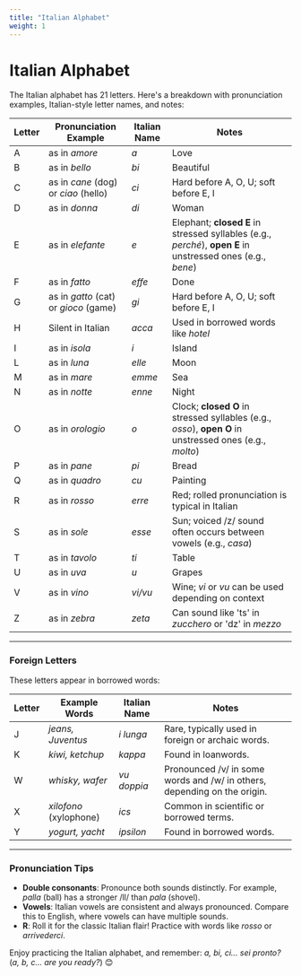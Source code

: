 ```yaml
---
title: "Italian Alphabet"
weight: 1
---
```


# Italian Alphabet

The Italian alphabet has 21 letters. Here's a breakdown with pronunciation examples, Italian-style letter names, and notes:

| Letter | Pronunciation Example | Italian Name  | Notes |
|--------|------------------------|---------------|-------|
| A      | as in *amore*         | *a*           | Love  |
| B      | as in *bello*         | *bi*          | Beautiful |
| C      | as in *cane* (dog) or *ciao* (hello) | *ci* | Hard before A, O, U; soft before E, I |
| D      | as in *donna*         | *di*          | Woman |
| E      | as in *elefante*      | *e*           | Elephant; **closed E** in stressed syllables (e.g., *perché*), **open E** in unstressed ones (e.g., *bene*) |
| F      | as in *fatto*         | *effe*        | Done  |
| G      | as in *gatto* (cat) or *gioco* (game) | *gi* | Hard before A, O, U; soft before E, I |
| H      | Silent in Italian     | *acca*        | Used in borrowed words like *hotel* |
| I      | as in *isola*         | *i*           | Island |
| L      | as in *luna*          | *elle*        | Moon  |
| M      | as in *mare*          | *emme*        | Sea   |
| N      | as in *notte*         | *enne*        | Night |
| O      | as in *orologio*      | *o*           | Clock; **closed O** in stressed syllables (e.g., *osso*), **open O** in unstressed ones (e.g., *molto*) |
| P      | as in *pane*          | *pi*          | Bread |
| Q      | as in *quadro*        | *cu*          | Painting |
| R      | as in *rosso*         | *erre*        | Red; rolled pronunciation is typical in Italian |
| S      | as in *sole*          | *esse*        | Sun; voiced /z/ sound often occurs between vowels (e.g., *casa*) |
| T      | as in *tavolo*        | *ti*          | Table |
| U      | as in *uva*           | *u*           | Grapes |
| V      | as in *vino*          | *vi/vu*       | Wine; *vi* or *vu* can be used depending on context |
| Z      | as in *zebra*         | *zeta*        | Can sound like 'ts' in *zucchero* or 'dz' in *mezzo* |

---

### Foreign Letters

These letters appear in borrowed words:  

| Letter | Example Words        | Italian Name  | Notes |
|--------|----------------------|---------------|-------|
| J      | *jeans, Juventus*   | *i lunga*     | Rare, typically used in foreign or archaic words. |
| K      | *kiwi, ketchup*     | *kappa*       | Found in loanwords. |
| W      | *whisky, wafer*     | *vu doppia*   | Pronounced /v/ in some words and /w/ in others, depending on the origin. |
| X      | *xilofono* (xylophone) | *ics*       | Common in scientific or borrowed terms. |
| Y      | *yogurt, yacht*     | *ipsilon*     | Found in borrowed words. |

---

### Pronunciation Tips  

- **Double consonants**: Pronounce both sounds distinctly. For example, *palla* (ball) has a stronger /ll/ than *pala* (shovel).  
- **Vowels**: Italian vowels are consistent and always pronounced. Compare this to English, where vowels can have multiple sounds.  
- **R**: Roll it for the classic Italian flair! Practice with words like *rosso* or *arrivederci*.  

Enjoy practicing the Italian alphabet, and remember: *a, bi, ci… sei pronto?* (*a, b, c… are you ready?*) 😊
